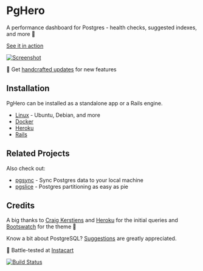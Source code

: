 # PgHero

A performance dashboard for Postgres - health checks, suggested indexes, and more :tada:

[See it in action](https://pghero.herokuapp.com/)

[![Screenshot](https://pghero.herokuapp.com/assets/screenshot-a54dead9c9bfc4c1176b184c5bd97ca1.png)](https://pghero.herokuapp.com/)

:speech_balloon: Get [handcrafted updates](http://chartkick.us7.list-manage.com/subscribe?u=952c861f99eb43084e0a49f98&id=6ea6541e8e&group[0][16]=true) for new features

## Installation

PgHero can be installed as a standalone app or a Rails engine.

- [Linux](guides/Linux.md) - Ubuntu, Debian, and more
- [Docker](guides/Docker.md)
- [Heroku](guides/Heroku.md)
- [Rails](guides/Rails.md)

## Related Projects

Also check out:

- [pgsync](https://github.com/ankane/pgsync) - Sync Postgres data to your local machine
- [pgslice](https://github.com/ankane/pgslice) - Postgres partitioning as easy as pie

## Credits

A big thanks to [Craig Kerstiens](http://www.craigkerstiens.com/2013/01/10/more-on-postgres-performance/) and [Heroku](https://blog.heroku.com/archives/2013/5/10/more_insight_into_your_database_with_pgextras) for the initial queries and [Bootswatch](https://github.com/thomaspark/bootswatch) for the theme :clap:

Know a bit about PostgreSQL? [Suggestions](https://github.com/ankane/pghero/issues) are greatly appreciated.

:tangerine: Battle-tested at [Instacart](https://www.instacart.com/opensource)

[![Build Status](https://travis-ci.org/ankane/pghero.svg?branch=master)](https://travis-ci.org/ankane/pghero)
